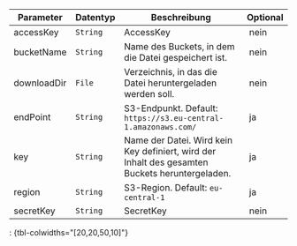 Parameter | Datentyp | Beschreibung | Optional
----------|----------|-------------|-------------
accessKey | `String` | AccessKey | nein
bucketName | `String` | Name des Buckets, in dem die Datei gespeichert ist. | nein
downloadDir | `File` | Verzeichnis, in das die Datei heruntergeladen werden soll. | nein
endPoint | `String` | S3-Endpunkt. Default: `https://s3.eu-central-1.amazonaws.com/` | ja
key | `String` | Name der Datei. Wird kein Key definiert, wird der Inhalt des gesamten Buckets heruntergeladen. | ja
region | `String` | S3-Region. Default: `eu-central-1` | ja
secretKey | `String` | SecretKey | nein
: {tbl-colwidths="[20,20,50,10]"}
